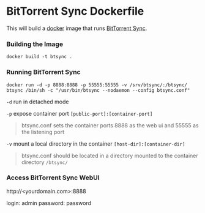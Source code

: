 BitTorrent Sync Dockerfile
==========================

This will build a [docker](http://www.docker.io/) image that runs [BitTorrent Sync](http://labs.bittorrent.com/experiments/sync.html).


### Building the Image ###

```
docker build -t btsync .
```


### Running BitTorrent Sync ###

```
docker run -d -p 8888:8888 -p 55555:55555 -v /srv/btsync/:/btsync/ btsync /bin/sh -c "/usr/bin/btsync --nodaemon --config btsync.conf"
```

`-d` run in detached mode

`-p` expose container port `[public-port]:[container-port]`
> btsync.conf sets the container ports 8888 as the web ui and 55555 as the listening port

`-v` mount a local directory in the container `[host-dir]:[container-dir]`
> btsync.conf should be located in a directory mounted to the container directory `/btsync/`


### Access BitTorrent Sync WebUI ###


http://<yourdomain.com>:8888

login: admin
password: password

